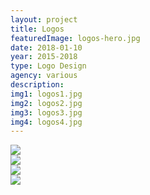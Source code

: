 ```yaml
---
layout: project
title: Logos
featuredImage: logos-hero.jpg
date: 2018-01-10
year: 2015-2018
type: Logo Design
agency: various
description: 
img1: logos1.jpg
img2: logos2.jpg
img3: logos3.jpg
img4: logos4.jpg
---
```


<div class="col-xs-12 col-sm-6 about-work-items__item">
  <img src="{{ site.baseurl}}/assets/images/{{ page.img1 }}">
</div>
<div class="col-xs-12 col-sm-6 about-work-items__item">
  <img src="{{ site.baseurl}}/assets/images/{{ page.img2 }}">
</div>
<div class="col-xs-12 col-sm-6 about-work-items__item">
  <img src="{{ site.baseurl}}/assets/images/{{ page.img3 }}">
</div>
<div class="col-xs-12 col-sm-6 about-work-items__item">
  <img src="{{ site.baseurl}}/assets/images/{{ page.img4 }}">
</div>